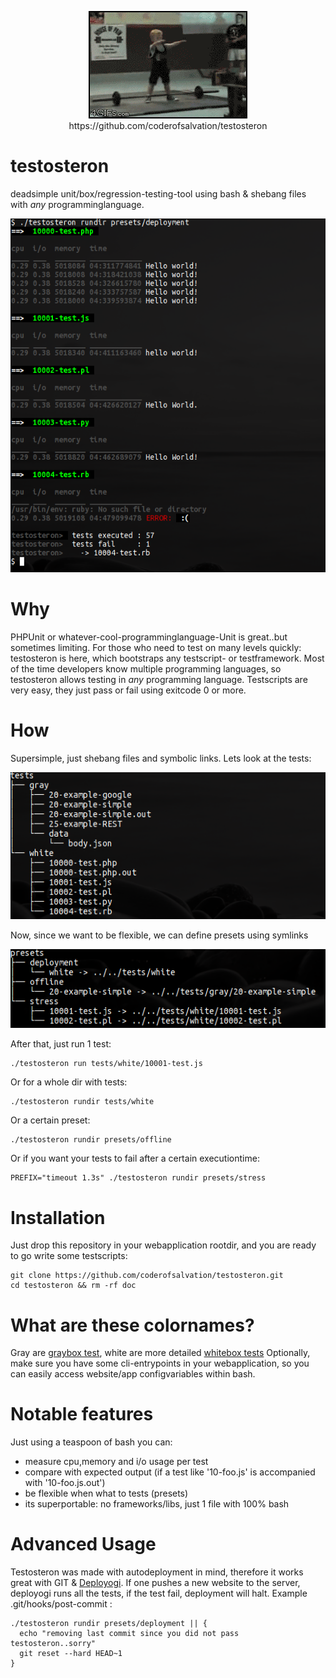 <p align="center"><img src="doc/testosteron.gif"/><br>
  https://github.com/coderofsalvation/testosteron
</p>

testosteron
===========

deadsimple unit/box/regression-testing-tool using bash & shebang files with *any* programminglanguage.

<p align="center"><img src="doc/testosteron.png"/></p>

Why
===
PHPUnit or whatever-cool-programminglanguage-Unit is great..but sometimes limiting.
For those who need to test on many levels quickly: testosteron is here, which bootstraps any testscript- or testframework.
Most of the time developers know multiple programming languages, so testosteron allows testing in *any* programming language.
Testscripts are very easy, they just pass or fail using exitcode 0 or more.

How
===
Supersimple, just shebang files and symbolic links.
Lets look at the tests:

<img alt="" src="doc/tests.png"/>

Now, since we want to be flexible, we can define presets using symlinks

<img alt="" src="doc/presets.png"/>

After that, just run 1 test:

    ./testosteron run tests/white/10001-test.js 

Or for a whole dir with tests:

    ./testosteron rundir tests/white 

Or a certain preset:

    ./testosteron rundir presets/offline

Or if you want your tests to fail after a certain executiontime:

    PREFIX="timeout 1.3s" ./testosteron rundir presets/stress

Installation
============
Just drop this repository in your webapplication rootdir, and you are ready to go write some testscripts:

    git clone https://github.com/coderofsalvation/testosteron.git
    cd testosteron && rm -rf doc

What are these colornames?
==========================
Gray are [graybox test](http://en.wikipedia.org/wiki/Gray_box_testing), white are more detailed [whitebox tests](http://en.wikipedia.org/wiki/White-box_testing)
Optionally, make sure you have some cli-entrypoints in your webapplication, so you can easily access website/app configvariables within bash.

Notable features
================
Just using a teaspoon of bash you can:

* measure cpu,memory and i/o usage per test 
* compare with expected output (if a test like '10-foo.js' is accompanied with '10-foo.js.out')
* be flexible when what to tests (presets)
* its superportable: no frameworks/libs, just 1 file with 100% bash

Advanced Usage
==============
Testosteron was made with autodeployment in mind, therefore it works great with GIT & [Deployogi](https://github.com/coderofsalvation/deployogi).
If one pushes a new website to the server, deployogi runs all the tests, if the test fail, deployment will halt.
Example .git/hooks/post-commit :

    ./testosteron rundir presets/deployment || {
      echo "removing last commit since you did not pass testosteron..sorry"
      git reset --hard HEAD~1
    }

